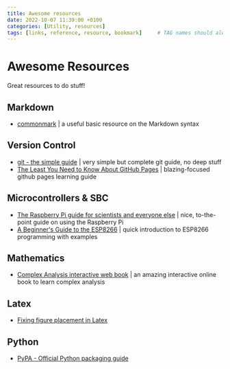 ```yaml
---
title: Awesome resources
date: 2022-10-07 11:39:00 +0100
categories: [Utility, resources]
tags: [links, reference, resource, bookmark]     # TAG names should always be lowercase
---
```


# Awesome Resources

Great resources to do stuff!

## Markdown

- [commonmark](https://commonmark.org/) | a useful basic resource on the Markdown syntax

## Version Control

- [git - the simple guide](https://rogerdudler.github.io/git-guide/) | very simple but complete git guide, no deep stuff
- [The Least You Need to Know About GitHub Pages](https://tomcam.github.io/least-github-pages/) | blazing-focused github pages learning guide

## Microcontrollers & SBC

- [The Raspberry Pi guide for scientists and everyone else](https://raspberrypi-guide.github.io) | nice, to-the-point guide on using the Raspberry Pi
- [A Beginner's Guide to the ESP8266](https://tttapa.github.io/ESP8266/Chap01%20-%20ESP8266.html) | quick introduction to ESP8266 programming with examples

## Mathematics

- [Complex Analysis interactive web book](https://complex-analysis.com/) | an amazing interactive online book to learn complex analysis

## Latex
- [Fixing figure placement in Latex](https://aty.sdsu.edu/bibliog/latex/floats.html)
## Python
- [PyPA - Official Python packaging guide](https://packaging.python.org/en/latest/overview/)
